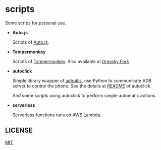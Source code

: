 # scripts

Some scrips for personal use.

- **Auto.js**

    Scripts of [Auto.js](https://github.com/hyb1996/Auto.js).

- **Tampermonkey**

    Scripts of [Tampermonkey](https://www.tampermonkey.net/).
    Also available at [Greasky Fork](https://greasyfork.org/en/users/673298-fingalzzz)

- **autoclick**

    Simple library wrapper of [adbutils](https://github.com/openatx/adbutils), use Python to communicate ADB server to control the phone. See the details at [README](https://github.com/Fingalzzz/scripts/blob/master/autoclick/README.md) of autoclick.

    And some scripts using autoclick to perform simple automatic actions.

- **serverless**

    Serverless functions runs on AWS Lambda. 

## LICENSE
[MIT](https://github.com/Fingalzzz/scripts/blob/master/LICENSE)
